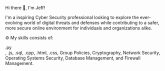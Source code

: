 Hi there 👋, I'm Jeff!

I'm a inspiring Cyber Security professional looking to explore the ever-evolving world of digital threats and defenses while contributing to a safer, more secure online environment for individuals and organizations alike.

⚙️ My skills consists of: <div>.py<div>, .js, .sql, .cpp, .html, .css, Group Policies, Cryptography, Network Security, Operating Systems Security, Database Management, and Firewall Management.
